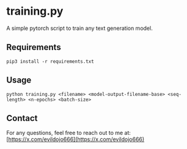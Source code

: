 # training.py

A simple pytorch script to train any text generation model.

## Requirements

```
pip3 install -r requirements.txt
```

## Usage

```
python training.py <filename> <model-output-filename-base> <seq-length> <n-epochs> <batch-size>
```

## Contact 

For any questions, feel free to reach out to me at: [https://x.com/evildojo666](https://x.com/evildojo666)

